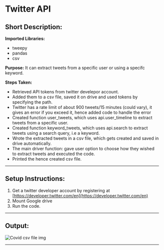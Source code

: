 # Twitter API
## Short Description:

**Imported Libraries:**
- tweepy
- pandas
- csv


**Purpose:**
It can extract tweets from a specific user or using a specifc keyword.

**Steps Taken:**
- Retrieved API tokens from twitter develepor account.
- Added them to a csv file, saved it on drive and used tokens by specifying the path.
- Twitter has a rate limit of about 900 tweets/15 minutes (could vary), it gives an error if you exceed it, hence added code to handle the error
- Created function user_tweets, which uses api.user_timeline to extract tweets from a specific user.
- Created function keyword_tweets, which uses api.search to extract tweets using a search query, i.e a keyword.
- Wrote the extracted tweets in a csv file, which gets created and saved in drive automatically.
- The main driver function: gave user option to choose how they wished to extract tweets and executed the code.
- Printed the hence created csv file.

------------
## Setup Instructions:
1. Get a twitter developer account by registering at [https://developer.twitter.com/en](https://developer.twitter.com/en)
2. Mount Google drive
3. Run the code.

------------

## Output:
![Covid csv file img](https://github.com/pragyakhanna11/Awesome_Python_Scripts/blob/dc78bbbc72cde791ffd1cc608fe7458043a1c31c/APIScripts/Twitter%20API/Images/covid_csv.png)


------------
